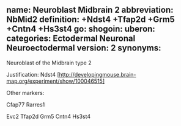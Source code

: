 name: Neuroblast Midbrain 2
abbreviation: NbMid2
definition: +Ndst4 +Tfap2d +Grm5 +Cntn4 +Hs3st4
go:
shogoin: 
uberon:
categories: Ectodermal Neuronal Neuroectodermal
version: 2
synonyms:
---

Neuroblast of the Midbrain type 2

Justification:
Ndst4 [http://developingmouse.brain-map.org/experiment/show/100046515]


Other markers:

Cfap77
Rarres1

Evc2
Tfap2d
Grm5
Cntn4
Hs3st4